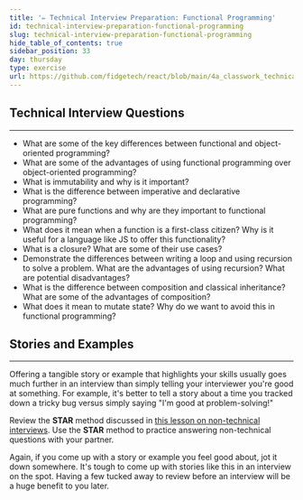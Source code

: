 ```yaml
---
title: '✏️ Technical Interview Preparation: Functional Programming'
id: technical-interview-preparation-functional-programming
slug: technical-interview-preparation-functional-programming
hide_table_of_contents: true
sidebar_position: 33
day: thursday
type: exercise
url: https://github.com/fidgetech/react/blob/main/4a_classwork_technical_interview_prep_functional_programming.md
---
```


## Technical Interview Questions
---

* What are some of the key differences between functional and object-oriented programming?
* What are some of the advantages of using functional programming over object-oriented programming?
* What is immutability and why is it important?
* What is the difference between imperative and declarative programming?
* What are pure functions and why are they important to functional programming?
* What does it mean when a function is a first-class citizen? Why is it useful for a language like JS to offer this functionality?
* What is a closure? What are some of their use cases?
* Demonstrate the differences between writing a loop and using recursion to solve a problem. What are the advantages of using recursion? What are potential disadvantages?
* What is the difference between composition and classical inheritance? What are some of the advantages of composition?
* What does it mean to mutate state? Why do we want to avoid this in functional programming?

## Stories and Examples
<hr />

Offering a tangible story or example that highlights your skills usually goes much further in an interview than simply telling your interviewer you're good at something. For example, it's better to tell a story about a time you tracked down a tricky bug versus simply saying "I'm good at problem-solving!"

Review the **STAR** method discussed in [this lesson on non-technical interviews](/marketing-yourself/preparing-for-job-interviews/non-technical-interview). Use the **STAR** method to practice answering non-technical questions with your partner.

Again, if you come up with a story or example you feel good about, jot it down somewhere. It's tough to come up with stories like this in an interview on the spot. Having a few tucked away to review before an interview will be a huge benefit to you later.
